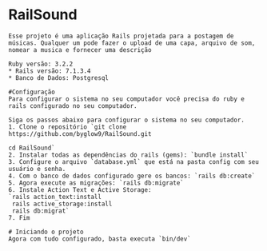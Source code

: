 # RailSound

    Esse projeto é uma aplicação Rails projetada para a postagem de músicas. Qualquer um pode fazer o upload de uma capa, arquivo de som, nomear a musica e fornecer uma descrição

    Ruby versão: 3.2.2
    * Rails versão: 7.1.3.4
    * Banco de Dados: Postgresql

    #Configuração
    Para configurar o sistema no seu computador você precisa do ruby e rails configurado no seu computador.

    Siga os passos abaixo para configurar o sistema no seu computador.
    1. Clone o repositório `git clone https://github.com/byglow9/RailSound.git

    cd RailSound`
    2. Instalar todas as dependências do rails (gems): `bundle install`
    3. Configure o arquivo `database.yml` que está na pasta config com seu usuário e senha.
    4. Com o banco de dados configurado gere os bancos: `rails db:create`
    5. Agora execute as migrações: `rails db:migrate`
    6. Instale Action Text e Active Storage:
    `rails action_text:install
     rails active_storage:install
     rails db:migrat`
    7. Fim

    # Iniciando o projeto
    Agora com tudo configurado, basta executa `bin/dev`


